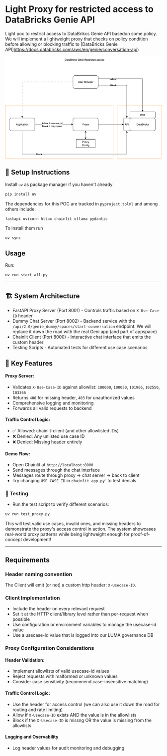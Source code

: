 # Light Proxy for restricted access to DataBricks Genie API

Light poc to restrict access to DataBrikcs Genie API basedon some policy.
We will implement a lightweight proxy that checks on policy condition before allowing or blocking traffic to [DataBricks Genie API]https://docs.databricks.com/aws/en/genie/conversation-api)



![proxy image](images/proxy_uc_ginie.drawio.png)

## 🔧 Setup Instructions
Install `uv` as package manager if you haven't already
```bash
pip install uv
```

The dependencies for this POC are tracked in `pyproject.tolml` and among others include:
```
fastapi uvicorn httpx chainlit ollama pydantic
```

To install them run
```bash
uv sync
```



## Usage
Run:
```bash
uv run start_all.py
```



---
## 🏗️ System Architecture

- FastAPI Proxy Server (Port 8001) - Controls traffic based on `X-Use-Case-ID` header
- Dummy Chat Server (Port 8002) - Backend service with the `/api/2.0/genie_dummy/spaces/start-conversation` endpoint. We will replace it down the road with the real Geni app (and part of appspace)
- Chainlit Client (Port 8000) - Interactive chat interface that emits the custom header
- Testing Scripts - Automated tests for different use case scenarios


## 🎯 Key Features
#### Proxy Server:

- Validates `X-Use-Case-ID` against allowlist: `100000`, `100050`, `101966`, `102550`, `103366`
- Returns `400` for missing header, `403` for unauthorized values
- Comprehensive logging and monitoring
- Forwards all valid requests to backend

#### Traffic Control Logic:

- ✅ Allowed: chainlit-client (and other allowlisted IDs)
- ❌ Denied: Any unlisted use case ID
- ❌ Denied: Missing header entirely

#### Demo Flow:

- Open Chainlit at `http://localhost:8000`
- Send messages through the chat interface
- Messages route through proxy → chat server → back to client
- Try changing `USE_CASE_ID` in `chainlit_app.p`y` to test denials

### 🧪 Testing
- Run the test script to verify different scenarios:
```bash
uv run test_proxy.py
```
This will test valid use cases, invalid ones, and missing headers to demonstrate the proxy's access control in action.
The system showcases real-world proxy patterns while being lightweight enough for proof-of-concept development!

---

## Requirements

### Header naming convention
The Client will emit (or not) a custom http header: `X-Usecase-ID`.

### Client Implementation
- Include the header on every relevant request
- Set it at the HTTP client/library level rather than per-request when possible
- Use configuration or environment variables to manage the usecase-id value
- Use a usecase-id value that is logged into our LUMA governance DB

### Proxy Configuration Considerations
#### Header Validation:

- Implement allowlists of valid usecase-id values
- Reject requests with malformed or unknown values
- Consider case sensitivity (recommend case-insensitive matching)

#### Traffic Control Logic:
- Use the header for access control (we can also use it down the road for routing and rate limiting)
 - Allow if `X-Usecase-ID` exists AND the value is in the allowlists
 - Block if the `X-Usecase-ID` is missng OR the value is missing from the allowlists


#### Logging and Oservability
- Log header values for audit monitoring and debugging